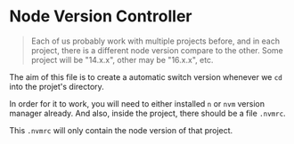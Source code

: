 # Node Version Controller

> Each of us probably work with multiple projects before, and in each project, there is a different node version compare to the other.
> Some project will be "14.x.x", other may be "16.x.x", etc.

The aim of this file is to create a automatic switch version whenever we `cd` into the projet's directory.

In order for it to work, you will need to either installed `n` or `nvm` version manager already.
And also, inside the project, there should be a file `.nvmrc`.

This `.nvmrc` will only contain the node version of that project.

